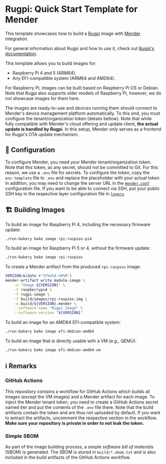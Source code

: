 # Rugpi: Quick Start Template for Mender

This template showcases how to build a [Rugpi](https://rugpi.io) image with [Mender](https://mender.io) integration.

For general information about Rugpi and how to use it, check out [Rugpi's documentation](https://oss.silitics.com/rugpi/docs/getting-started).

This template allows you to build images for:

- Raspberry Pi 4 and 5 (ARM64).
- Any EFI-compatible system (ARM64 and AMD64).

For Raspberry Pi, images can be built based on Raspberry Pi OS or Debian.
Note that Rugpi also supports older models of Raspberry Pi, however, we do not showcase images for them here.

The images are ready-to-use and devices running them should connect to Mender's device management platform automatically.
To this end, you must configure the tenant/organization token (details bellow).
Note that while fully compatible with Mender's cloud offering and update client, **the actual update is handled by Rugpi**.
In this setup, Mender only serves as a frontend for Rugpi's OTA update mechanism.

## 🔧 Configuration

To configure Mender, you need your Mender tenant/organization token.
Note that this token, as any secret, should not be committed to Git.
For this reason, we use a `.env` file for secrets.
To configure the token, copy the `env.template` file to `.env` and replace the placeholder with your actual token.
In addition, you may need to change the server URL in the [`mender.conf`](recipes/mender/files/mender.conf) configuration file.
If you want to be able to connect via SSH, put your public SSH key in the respective layer configuration file in [`layers`](layers).

## 🏗️ Building Images

To build an image for Raspberry Pi 4, including the necessary firmware update:

```bash
./run-bakery bake image rpi-raspios-pi4
```

To build an image for Raspberry Pi 5 or 4, without the firmware update:

```bash
./run-bakery bake image rpi-raspios
```

To create a Mender artifact from the produced `rpi-raspios` image:

```bash
VERSION=$(date +'%Y%m%d.%H%M')
mender-artifact write module-image \
    -n "Image ${VERSION}" \
    -t raspberrypi4 \
    -T rugpi-image \
    -f build/images/rpi-raspios.img \
    -o build/${VERSION}.mender \
    --software-name "Rugpi Image" \
    --software-version "${VERSION}"
```

To build an image for an AMD64 EFI-compatible system:

```bash
./run-bakery bake image efi-debian-amd64
```

To build an image that is directly usable with a VM (e.g., QEMU):

```bash
./run-bakery bake image efi-debian-amd64-vm
```

## ℹ️ Remarks

### GitHub Actions

This repository contains a workflow for GitHub Actions which builds all images (except the VM images) and a Mender artifact for each image.
To inject the Mender tenant token, you need to create a GitHub Actions secret named `ENV` and put the contents of the `.env` file there.
Note that the build artifacts contain the token and are thus not uploaded by default.
If you want to extract the artifacts, uncomment the respective section in the workflow.
**Make sure your repository is private in order to not leak the token.**

### Simple SBOM

As part of the image building process, a simple *software bill of materials* (SBOM) is generated.
The SBOM is stored in `build/*.sbom.txt` and is also included in the build artifacts of the GitHub Actions workflow.
